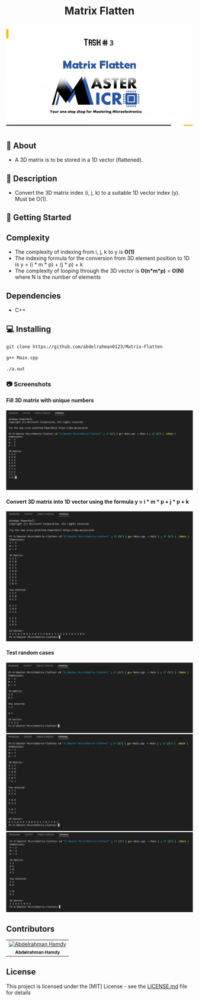 <div align="center">

# Matrix Flatten

 <img src="screenshots/task3.jpg">
 
</div>

## 📙 About
* A 3D matrix is to be stored in a 1D vector (flattened).
## 📝 Description
* Convert the 3D matrix index (i, j, k) to a suitable 1D vector index (y). Must be O(1).

## 🏁 Getting Started

## Complexity

- The complexity of indexing from i, j, k to y is **O(1)**
- The indexing formula for the conversion from 3D element position to 1D is y = (i * m * p) + (j * p) + k
- The complexity of looping through the 3D vector is **O(n\*m\*p)** = **O(N)** where N is the number of elements 

## Dependencies

* C++

## 💻 Installing

```
git clone https://github.com/abdelrahman0123/Matrix-Flatten 
```

```
g++ Main.cpp
```

```
./a.out
```

### 📷 Screenshots

#### Fill 3D matrix with unique numbers
![start](screenshots/1.jpg)

#### Convert 3D matrix into 1D vector using the formula y = i * m * p + j * p + k
![start](screenshots/2.jpg)

#### Test random cases
![start](screenshots/3.jpg)
![start](screenshots/4.jpg)
![start](screenshots/5.jpg)


## Contributors

<table>
<tr>
<td align="center">
<a href="https://github.com/abdelrahman0123" target="_blank">
<img src="https://avatars.githubusercontent.com/u/67989900?v=4" width="150px;" alt="Abdelrahman Hamdy"/><br /><sub><b>Abdelrahman Hamdy</b></sub></a><br />
</td>
</tr>
 </table>

## License

This project is licensed under the [MIT] License - see the [LICENSE.md](LICENSE) file for details

